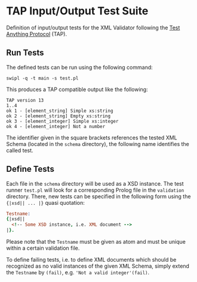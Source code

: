 # TAP Input/Output Test Suite

Definition of input/output tests for the XML Validator following the [Test Anything Protocol](http://testanything.org/) (TAP).

## Run Tests

The defined tests can be run using the following command:

```shell
swipl -q -t main -s test.pl
```

This produces a TAP compatible output like the following:

```
TAP version 13
1..4
ok 1 - [element_string] Simple xs:string
ok 2 - [element_string] Empty xs:string
ok 3 - [element_integer] Simple xs:integer
ok 4 - [element_integer] Not a number
```

The identifier given in the square brackets references the tested XML Schema (located in the `schema` directory), the following name identifies the called test.

## Define Tests

Each file in the `schema` directory will be used as a XSD instance. The test runner `test.pl` will look for a corresponding Prolog file in the `validation` directory. There, new tests can be specified in the following form using the `{|xsd|| ... |}` quasi quotation:

```prolog
Testname:
{|xsd||
  <!-- Some XSD instance, i.e. XML document -->
|}.
```

Please note that the `Testname` must be given as atom and must be unique within a certain validation file.

To define failing tests, i.e. to define XML documents which should be recognized as no valid instances of the given XML Schema, simply extend the `Testname` by `(fail)`, e.g. `'Not a valid integer'(fail)`.
